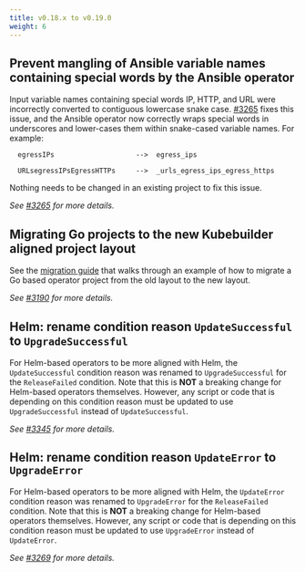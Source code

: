 ```yaml
---
title: v0.18.x to v0.19.0
weight: 6
---
```


## Prevent mangling of Ansible variable names containing special words by the Ansible operator

Input variable names containing special words IP, HTTP, and URL were incorrectly converted to contiguous lowercase
snake case. [#3265](https://github.com/operator-framework/operator-sdk/pull/3265) fixes this issue, and the Ansible
operator now correctly wraps special words in underscores and lower-cases them within snake-cased variable names.
For example:

```
  egressIPs                    -->  egress_ips

  URLsegressIPsEgressHTTPs     -->  _urls_egress_ips_egress_https
```

Nothing needs to be changed in an existing project to fix this issue.

_See [#3265](https://github.com/operator-framework/operator-sdk/pull/3265) for more details._

## Migrating Go projects to the new Kubebuilder aligned project layout

See the [migration guide][migration-guide] that walks through an example of how
to migrate a Go based operator project from the old layout to the new layout.

_See [#3190](https://github.com/operator-framework/operator-sdk/pull/3190) for more details._

## Helm: rename condition reason `UpdateSuccessful` to `UpgradeSuccessful`

For Helm-based operators to be more aligned with Helm, the `UpdateSuccessful` condition
reason was renamed to `UpgradeSuccessful` for the `ReleaseFailed` condition.
Note that this is **NOT** a breaking change for Helm-based operators themselves.
However, any script or code that is depending on this condition reason must be updated
to use `UpgradeSuccessful` instead of `UpdateSuccessful`.

_See [#3345](https://github.com/operator-framework/operator-sdk/pull/3345) for more details._

## Helm: rename condition reason `UpdateError` to `UpgradeError`

For Helm-based operators to be more aligned with Helm, the `UpdateError` condition
reason was renamed to `UpgradeError` for the `ReleaseFailed` condition.
Note that this is **NOT** a breaking change for Helm-based operators themselves.
However, any script or code that is depending on this condition reason must be updated
to use `UpgradeError` instead of `UpdateError`.

_See [#3269](https://github.com/operator-framework/operator-sdk/pull/3269) for more details._

[migration-guide]: /docs/building-operators/golang/migration/
